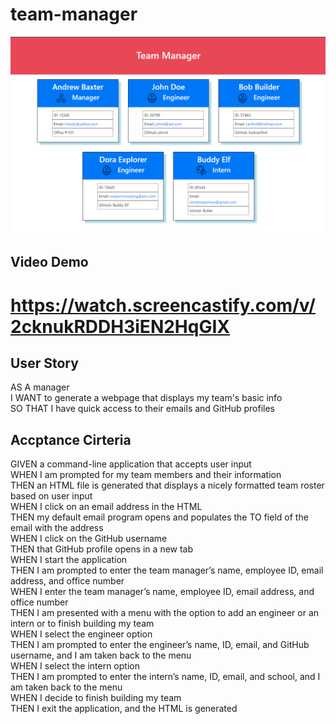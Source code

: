 # team-manager

![alt text](./assets/images/team-manager-screenshot.png)

## Video Demo
# https://watch.screencastify.com/v/2cknukRDDH3iEN2HqGIX

## User Story
AS A manager</br>
I WANT to generate a webpage that displays my team's basic info</br>
SO THAT I have quick access to their emails and GitHub profiles

## Accptance Cirteria
GIVEN a command-line application that accepts user input</br>
WHEN I am prompted for my team members and their information</br>
THEN an HTML file is generated that displays a nicely formatted team roster based on user input</br>
WHEN I click on an email address in the HTML</br>
THEN my default email program opens and populates the TO field of the email with the address</br>
WHEN I click on the GitHub username</br>
THEN that GitHub profile opens in a new tab</br>
WHEN I start the application</br>
THEN I am prompted to enter the team manager’s name, employee ID, email address, and office number</br>
WHEN I enter the team manager’s name, employee ID, email address, and office number</br>
THEN I am presented with a menu with the option to add an engineer or an intern or to finish building my team</br>
WHEN I select the engineer option</br>
THEN I am prompted to enter the engineer’s name, ID, email, and GitHub username, and I am taken back to the menu</br>
WHEN I select the intern option</br>
THEN I am prompted to enter the intern’s name, ID, email, and school, and I am taken back to the menu</br>
WHEN I decide to finish building my team</br>
THEN I exit the application, and the HTML is generated